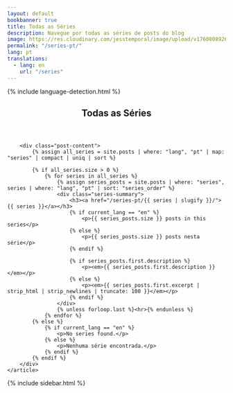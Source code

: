 ```yaml
---
layout: default
bookbanner: true
title: Todas as Séries
description: Navegue por todas as séries de posts do blog
image: https://res.cloudinary.com/jesstemporal/image/upload/v1760808926/covers/series-pt_pcoiep.jpg
permalink: "/series-pt/"
lang: pt
translations:
  - lang: en
    url: "/series"
---
```


{% include language-detection.html %}

<div class="row">
<div class="col-md-8">
    <article class="post">
        <header class="post-header">
            <h1 class="post-title">Todas as Séries</h1>
        </header>

        <div class="post-content">
            {% assign all_series = site.posts | where: "lang", "pt" | map: "series" | compact | uniq | sort %}

            {% if all_series.size > 0 %}
                {% for series in all_series %}
                    {% assign series_posts = site.posts | where: "series", series | where: "lang", "pt" | sort: "series_order" %}
                    <div class="series-summary">
                        <h3><a href="/series-pt/{{ series | slugify }}/">{{ series }}</a></h3>
                        {% if current_lang == "en" %}
                            <p>{{ series_posts.size }} posts in this series</p>
                        {% else %}
                            <p>{{ series_posts.size }} posts nesta série</p>
                        {% endif %}
                        
                        {% if series_posts.first.description %}
                            <p><em>{{ series_posts.first.description }}</em></p>
                        {% else %}
                            <p><em>{{ series_posts.first.excerpt | strip_html | strip_newlines | truncate: 100 }}</em></p>
                        {% endif %}
                    </div>
                    {% unless forloop.last %}<hr>{% endunless %}
                {% endfor %}
            {% else %}
                {% if current_lang == "en" %}
                    <p>No series found.</p>
                {% else %}
                    <p>Nenhuma série encontrada.</p>
                {% endif %}
            {% endif %}
        </div>
    </article>
</div>
<div class="col-md-4">
    {% include sidebar.html %}
</div>
</div>